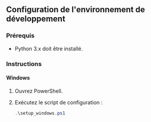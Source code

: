 ## Configuration de l'environnement de développement

### Prérequis

- Python 3.x doit être installé.

### Instructions

#### Windows

1. Ouvrez PowerShell.
2. Exécutez le script de configuration :

   ```powershell
   .\setup_windows.ps1
